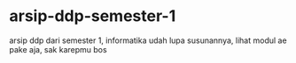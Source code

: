 # arsip-ddp-semester-1
arsip ddp dari semester 1, informatika
udah lupa susunannya, lihat modul ae
pake aja, sak karepmu bos
